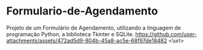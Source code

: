 # Formulario-de-Agendamento
Projeto de um Formulário de Agendamento, utilizando a linguagem de programação Python, a biblioteca Tkinter e SQLite.
<url>https://github.com/user-attachments/assets/472ad5d9-804b-45a8-ac5e-68f97de18482 <\url>
